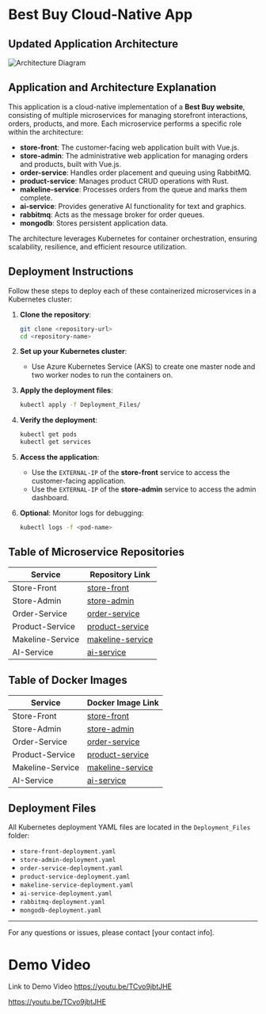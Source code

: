 # Best Buy Cloud-Native App

## Updated Application Architecture

![Architecture Diagram](![image](https://github.com/user-attachments/assets/050392e8-db37-4a0f-9818-8c743e5f9047)
)

## Application and Architecture Explanation

This application is a cloud-native implementation of a **Best Buy website**, consisting of multiple microservices for managing storefront interactions, orders, products, and more. Each microservice performs a specific role within the architecture:

- **store-front**: The customer-facing web application built with Vue.js.
- **store-admin**: The administrative web application for managing orders and products, built with Vue.js.
- **order-service**: Handles order placement and queuing using RabbitMQ.
- **product-service**: Manages product CRUD operations with Rust.
- **makeline-service**: Processes orders from the queue and marks them complete.
- **ai-service**: Provides generative AI functionality for text and graphics.
- **rabbitmq**: Acts as the message broker for order queues.
- **mongodb**: Stores persistent application data.

The architecture leverages Kubernetes for container orchestration, ensuring scalability, resilience, and efficient resource utilization.

## Deployment Instructions

Follow these steps to deploy each of these containerized microservices in a Kubernetes cluster:

1. **Clone the repository**:
   ```bash
   git clone <repository-url>
   cd <repository-name>
   ```

2. **Set up your Kubernetes cluster**:
   - Use Azure Kubernetes Service (AKS) to create one master node and two worker nodes to run the containers on.

3. **Apply the deployment files**:
   ```bash
   kubectl apply -f Deployment_Files/
   ```

4. **Verify the deployment**:
   ```bash
   kubectl get pods
   kubectl get services
   ```

5. **Access the application**:
   - Use the `EXTERNAL-IP` of the **store-front** service to access the customer-facing application.
   - Use the `EXTERNAL-IP` of the **store-admin** service to access the admin dashboard.

6. **Optional**: Monitor logs for debugging:
   ```bash
   kubectl logs -f <pod-name>
   ```

## Table of Microservice Repositories

| Service          | Repository Link        |
|------------------|------------------------|
| Store-Front      | [store-front](https://github.com/Satyams45/store-front)       |
| Store-Admin      | [store-admin](https://github.com/Satyams45/store-admin)       |
| Order-Service    | [order-service](https://github.com/Satyams45/order-service)       |
| Product-Service  | [product-service](https://github.com/Satyams45/product-service)       |
| Makeline-Service | [makeline-service](https://github.com/Satyams45/makeline-service)       |
| AI-Service       | [ai-service](https://github.com/Satyams45/ai-service)       |

## Table of Docker Images

| Service          | Docker Image Link      |
|------------------|------------------------|
| Store-Front      | [store-front](https://hub.docker.com/r/jamesngugi/store-front-a2)   |
| Store-Admin      | [store-admin](https://hub.docker.com/r/jamesngugi/store-admin-a2)   |
| Order-Service    | [order-service](https://hub.docker.com/r/jamesngugi/order-service-a2)   |
| Product-Service  | [product-service](https://hub.docker.com/r/jamesngugi/product-service-a2)   |
| Makeline-Service | [makeline-service](https://hub.docker.com/r/jamesngugi/makeline-service-a2)   |
| AI-Service       | [ai-service](https://hub.docker.com/r/jamesngugi/ai-service-a2)   |


## Deployment Files

All Kubernetes deployment YAML files are located in the `Deployment_Files` folder:

- `store-front-deployment.yaml`
- `store-admin-deployment.yaml`
- `order-service-deployment.yaml`
- `product-service-deployment.yaml`
- `makeline-service-deployment.yaml`
- `ai-service-deployment.yaml`
- `rabbitmq-deployment.yaml`
- `mongodb-deployment.yaml`

---

For any questions or issues, please contact [your contact info].

# Demo Video
Link to Demo Video https://youtu.be/TCvo9jbtJHE 

https://youtu.be/TCvo9jbtJHE 
